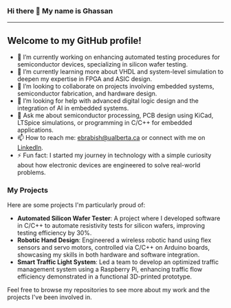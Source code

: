 ### Hi there 👋 My name is Ghassan
---
Welcome to my GitHub profile!
---
- 🔭 I’m currently working on enhancing automated testing procedures for semiconductor devices, specializing in silicon wafer testing.
- 🌱 I’m currently learning more about VHDL and system-level simulation to deepen my expertise in FPGA and ASIC design.
- 👯 I’m looking to collaborate on projects involving embedded systems, semiconductor fabrication, and hardware design.
- 🤔 I’m looking for help with advanced digital logic design and the integration of AI in embedded systems.
- 💬 Ask me about semiconductor processing, PCB design using KiCad, LTSpice simulations, or programming in C/C++ for embedded applications.
- 📫 How to reach me: [ebrabish@ualberta.ca](mailto:ebrabish@ualberta.ca) or connect with me on [LinkedIn](https://www.linkedin.com/in/ghassan-ebrabish/).
- ⚡ Fun fact: I started my journey in technology with a simple curiosity about how electronic devices are engineered to solve real-world problems.

### My Projects
Here are some projects I'm particularly proud of:
- **Automated Silicon Wafer Tester**: A project where I developed software in C/C++ to automate resistivity tests for silicon wafers, improving testing efficiency by 30%.
- **Robotic Hand Design**: Engineered a wireless robotic hand using flex sensors and servo motors, controlled via C/C++ on Arduino boards, showcasing my skills in both hardware and software integration.
- **Smart Traffic Light System**: Led a team to develop an optimized traffic management system using a Raspberry Pi, enhancing traffic flow efficiency demonstrated in a functional 3D-printed prototype.

Feel free to browse my repositories to see more about my work and the projects I've been involved in.
